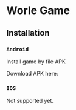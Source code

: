  # Worle Game

## Installation
### `Android`
Install game by file APK 

Download APK here: 

### `IOS`
Not supported yet.
